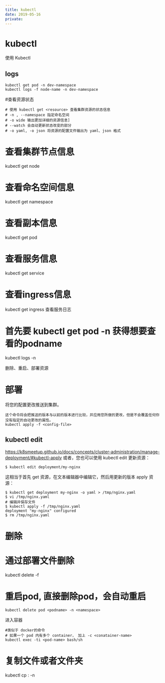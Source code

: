 ```yaml
---
title: kubectl
date: 2019-05-16
private:
---
```

# kubectl
使用 Kubectl

## logs

    kubectl get pod -n dev-namespace
    kubectl logs -f node-name -n dev-namespace

#查看资源状态

    # 使用 kubectl get <resource> 查看集群资源的状态信息
    # -n , --namespace 指定命名空间
    # -o wide 输出更加详细的资源信息]
    # --watch 会自动更新状态改变的部分
    # -o yaml, -o json 将资源的配置文件输出为 yaml、json 格式
 
 
# 查看集群节点信息
kubectl get node
 
# 查看命名空间信息
kubectl get namespace
 
# 查看副本信息
kubectl get pod
 
 
# 查看服务信息
kubectl get service
 
 
# 查看ingress信息
kubectl get ingress
查看服务日志
# 首先要 kubectl get pod -n <namespace> 获得想要查看的podname
kubectl logs <pod-name> -n <namespace>

删除、重启、部署资源
# 部署
将您的配置更改推送到集群。

    这个命令将会把推送的版本与以前的版本进行比较，并应用您所做的更改，但是不会覆盖任何你没有指定的自动更改的属性。
    kubectl apply -f <config-file>

## kubectl edit
https://k8smeetup.github.io/docs/concepts/cluster-administration/manage-deployment/#kubectl-apply
或者，您也可以使用 kubectl edit 更新资源：

    $ kubectl edit deployment/my-nginx

这相当于首先 get 资源，在文本编辑器中编辑它，然后用更新的版本 apply 资源：

    $ kubectl get deployment my-nginx -o yaml > /tmp/nginx.yaml
    $ vi /tmp/nginx.yaml
    # 编辑并保存文件
    $ kubectl apply -f /tmp/nginx.yaml
    deployment "my-nginx" configured
    $ rm /tmp/nginx.yaml
 
# 删除
# 通过部署文件删除
kubectl delete -f <config-fiel>
 
 
# 重启pod, 直接删除pod，会自动重启
    kubectl delete pod <podname> -n <namespace>

进入容器

    #类似于 docker的命令
    # 如果一个 pod 内有多个 container， 加上 -c <conatainer-name>
    kubectl exec -ti <pod-name> bash/sh
 
 
# 复制文件或者文件夹
kubectl cp <source-file-path> <pod-name>:<target-path> -n <namespace>